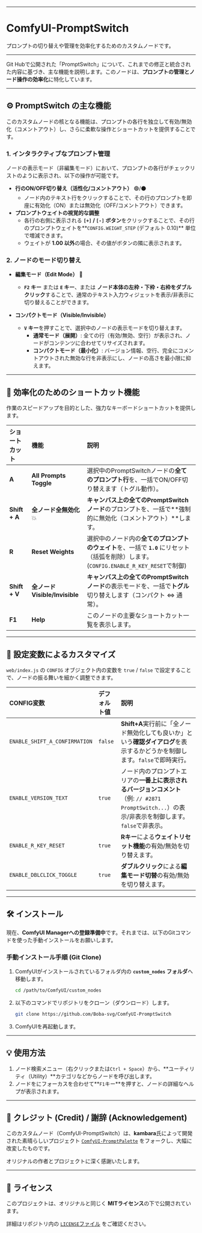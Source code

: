 -----

# ComfyUI-PromptSwitch

プロンプトの切り替えや管理を効率化するためのカスタムノードです。

-----

Git Hubで公開された「PromptSwitch」について、これまでの修正と統合された内容に基づき、主な機能を説明します。このノードは、**プロンプトの管理とノード操作の効率化**に特化しています。

***

## ⚙️ PromptSwitch の主な機能

このカスタムノードの核となる機能は、プロンプトの各行を独立して有効/無効化（コメントアウト）し、さらに柔軟な操作とショートカットを提供することです。

### 1. インタラクティブなプロンプト管理

ノードの表示モード（非編集モード）において、プロンプトの各行がチェックリストのように表示され、以下の操作が可能です。

* **行のON/OFF切り替え（活性化/コメントアウト）** 🟢/⚫
    * ノード内のテキスト行をクリックすることで、その行のプロンプトを即座に有効化（ON）または無効化（OFF/コメントアウト）できます。
* **プロンプトウェイトの視覚的な調整**
    * 各行の右側に表示される **`[+]` / `[-]` ボタン**をクリックすることで、その行のプロンプトウェイトを**`CONFIG.WEIGHT_STEP` (デフォルト 0.10)** 単位で増減できます。
    * ウェイトが **1.00 以外**の場合、その値がボタンの隣に表示されます。

### 2. ノードのモード切り替え

* **編集モード（Edit Mode）** 📝
    * **`F2` キー** または **`E` キー**、または **ノード本体の左枠・下枠・右枠をダブルクリック**することで、通常のテキスト入力ウィジェットを表示/非表示に切り替えることができます。

* **コンパクトモード（Visible/Invisible）**
    * **`V` キー**を押すことで、選択中のノードの表示モードを切り替えます。
        * **通常モード（展開）**: 全ての行（有効/無効、空行）が表示され、ノードがコンテンツに合わせてリサイズされます。
        * **コンパクトモード（最小化）**: バージョン情報、空行、完全にコメントアウトされた無効な行を非表示にし、ノードの高さを最小限に抑えます。

***

## 🚀 効率化のためのショートカット機能

作業のスピードアップを目的とした、強力なキーボードショートカットを提供します。

| ショートカット | 機能 | 説明 |
| :--- | :--- | :--- |
| **A** | **All Prompts Toggle** | 選択中のPromptSwitchノードの**全てのプロンプト行**を、一括でON/OFF切り替えます（トグル動作）。 |
| **Shift + A** | **全ノード全無効化** 💥 | **キャンバス上の全てのPromptSwitchノード**のプロンプトを、一括で**強制的に無効化（コメントアウト）**します。|
| **R** | **Reset Weights** | 選択中のノード内の**全てのプロンプトのウェイト**を、一括で **`1.0`** にリセット（括弧を削除）します。(`CONFIG.ENABLE_R_KEY_RESET`で制御)|
| **Shift + V** | **全ノード Visible/Invisible** | **キャンバス上の全てのPromptSwitchノード**の表示モードを、一括で**トグル**切り替えします（コンパクト ⇔ 通常）。 |
| **F1** | **Help** | このノードの主要なショートカット一覧を表示します。|

***

## 🔧 設定変数によるカスタマイズ

`web/index.js` の `CONFIG` オブジェクト内の変数を `true` / `false` で設定することで、ノードの振る舞いを細かく調整できます。

| CONFIG変数 | デフォルト値 | 説明 |
| :--- | :--- | :--- |
| `ENABLE_SHIFT_A_CONFIRMATION` | `false` | **Shift+A**実行前に「全ノード無効化しても良いか」という**確認ダイアログ**を表示するかどうかを制御します。`false`で即時実行。 |
| `ENABLE_VERSION_TEXT` | `true` | ノード内のプロンプトエリアの**一番上に表示されるバージョンコメント**（例: `// #2871 PromptSwitch...`）の表示/非表示を制御します。`false`で非表示。|
| `ENABLE_R_KEY_RESET` | `true` | **Rキー**による**ウェイトリセット機能**の有効/無効を切り替えます。 |
| `ENABLE_DBLCLICK_TOGGLE` | `true` | **ダブルクリック**による**編集モード切替**の有効/無効を切り替えます。 |
-----

## 🛠️ インストール

現在、**ComfyUI Managerへの登録準備中**です。それまでは、以下のGitコマンドを使った手動インストールをお願いします。

### 手動インストール手順 (Git Clone)

1.  ComfyUIがインストールされているフォルダ内の **`custom_nodes` フォルダ**へ移動します。

    ```bash
    cd /path/to/ComfyUI/custom_nodes
    ```

2.  以下のコマンドでリポジトリをクローン（ダウンロード）します。

    ```bash
    git clone https://github.com/Boba-svg/ComfyUI-PromptSwitch
    ```

3.  ComfyUIを再起動します。

-----

## 💡 使用方法

1.  ノード検索メニュー（右クリックまたは`Ctrl + Space`）から、\*\*ユーティリティ（Utility）\*\*カテゴリなどからノードを呼び出します。
2.  ノードをにフォーカスを合わせて\*\*`F1`キー\*\*を押すと、ノードの詳細なヘルプが表示されます。

-----

## 🌟 クレジット (Credit) / 謝辞 (Acknowledgement)

このカスタムノード（ComfyUI-PromptSwitch）は、**kambara**氏によって開発された素晴らしいプロジェクト [`ComfyUI-PromptPalette`](https://www.google.com/search?q=%5Bhttps://github.com/kambara/ComfyUI-PromptPalette%5D\(https://github.com/kambara/ComfyUI-PromptPalette\)) をフォークし、大幅に改変したものです。

オリジナルの作者とプロジェクトに深く感謝いたします。

-----

## 📝 ライセンス

このプロジェクトは、オリジナルと同じく **MITライセンス**の下で公開されています。

詳細はリポジトリ内の [`LICENSE`ファイル](https://www.google.com/search?q=%5Bhttps://github.com/Boba-svg/ComfyUI-PromptSwitch/blob/main/LICENSE%5D\(https://github.com/Boba-svg/ComfyUI-PromptSwitch/blob/main/LICENSE\)) をご確認ください。

```
```
